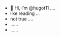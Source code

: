 - 👋 Hi, I’m @hugot11 ....
- like reading ...
- not true ....
- ......
- ......
<!---
hugot11/hugot11 is a ✨ special ✨ repository because its `README.md` (this file) appears on your GitHub profile.
You can click the Preview link to take a look at your changes.
--->
